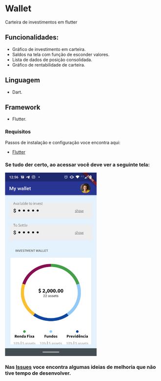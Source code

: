 # Wallet
Carteira de investimentos em flutter

## Funcionalidades:

* Gráfico de investimento em carteira.
* Saldos na tela com função de esconder valores.
* Lista de dados de posição consolidada.
* Gráfico de rentabilidade de carteira.

## Linguagem 

* Dart.

## Framework

 * Flutter.
 
 ### Requisitos
 
 Passos de instalação e configuração voce encontra aqui:
 * [Flutter](https://flutter.dev/docs/get-started/install)

 ### Se tudo der certo, ao acessar você deve ver a seguinte tela:

<img src="home_wallet_app_android.png" width="300" height="600">

### Nas [Issues](https://github.com/AriadniAdi/Wallet/issues) voce encontra algumas ideias de melhoria que não tive tempo de desenvolver.
